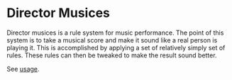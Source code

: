 # Director Musices

Director musices is a rule system for music performance.
The point of this system is to take a musical score
and make it sound like a real person is playing it.
This is accomplished by applying a set of relatively simply
set of rules. These rules can then be tweaked to make the
result sound better.

See [usage](usage.md).
